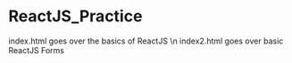 # ReactJS_Practice

index.html goes over the basics of ReactJS \n
index2.html goes over basic ReactJS Forms
